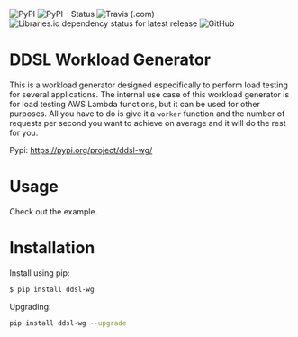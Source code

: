 ![PyPI](https://img.shields.io/pypi/v/ddsl-wg.svg)
![PyPI - Status](https://img.shields.io/pypi/status/ddsl-wg.svg)
![Travis (.com)](https://img.shields.io/travis/com/nimamahmoudi/ddsl_lambda_workload_generator.svg)
![Libraries.io dependency status for latest release](https://img.shields.io/librariesio/release/pypi/ddsl-wg.svg)
![GitHub](https://img.shields.io/github/license/nimamahmoudi/ddsl_wg.svg)


# DDSL Workload Generator

This is a workload generator designed especifically to perform load testing for several applications. The internal use case of this workload generator is for load testing AWS Lambda functions, but it can be used for other purposes. All you have to do is give it a `worker` function and the number of requests per second you want to achieve on average and it will do the rest for you.

Pypi: https://pypi.org/project/ddsl-wg/

# Usage

Check out the example.

# Installation

Install using pip:
```bash
$ pip install ddsl-wg
```

Upgrading:
```bash
pip install ddsl-wg --upgrade
```


